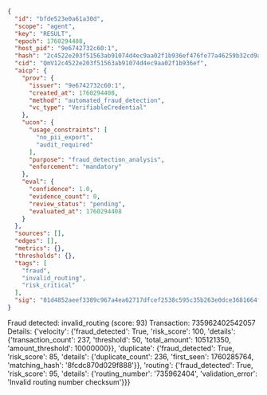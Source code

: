 ```json
{
  "id": "bfde523e0a61a30d",
  "scope": "agent",
  "key": "RESULT",
  "epoch": 1760294408,
  "host_pid": "9e6742732c60:1",
  "hash": "2c4522e203f51563ab91074d4ec9aa02f1b936ef476fe77a46259b32cd9ac909",
  "cid": "QmV12c4522e203f51563ab91074d4ec9aa02f1b936ef",
  "aicp": {
    "prov": {
      "issuer": "9e6742732c60:1",
      "created_at": 1760294408,
      "method": "automated_fraud_detection",
      "vc_type": "VerifiableCredential"
    },
    "ucon": {
      "usage_constraints": [
        "no_pii_export",
        "audit_required"
      ],
      "purpose": "fraud_detection_analysis",
      "enforcement": "mandatory"
    },
    "eval": {
      "confidence": 1.0,
      "evidence_count": 0,
      "review_status": "pending",
      "evaluated_at": 1760294408
    }
  },
  "sources": [],
  "edges": [],
  "metrics": {},
  "thresholds": {},
  "tags": [
    "fraud",
    "invalid_routing",
    "risk_critical"
  ],
  "sig": "01d4852aeef3389c967a4ea62717dfcef2538c595c35b263e0dce3681664f155"
}
```

Fraud detected: invalid_routing (score: 93)
Transaction: 735962402542057
Details: {'velocity': {'fraud_detected': True, 'risk_score': 100, 'details': {'transaction_count': 237, 'threshold': 50, 'total_amount': 105121350, 'amount_threshold': 10000000}}, 'duplicate': {'fraud_detected': True, 'risk_score': 85, 'details': {'duplicate_count': 236, 'first_seen': 1760285764, 'matching_hash': '8fcdc870d029f888'}}, 'routing': {'fraud_detected': True, 'risk_score': 95, 'details': {'routing_number': '735962404', 'validation_error': 'Invalid routing number checksum'}}}